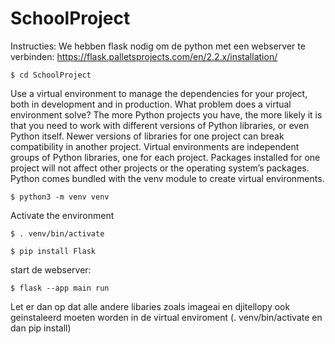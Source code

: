 # SchoolProject

Instructies:
We hebben flask nodig om de python met een webserver te verbinden:
https://flask.palletsprojects.com/en/2.2.x/installation/

```$ cd SchoolProject```

Use a virtual environment to manage the dependencies for your project, both in
development and in production.
What problem does a virtual environment solve? The more Python projects you
have, the more likely it is that you need to work with different versions of
Python libraries, or even Python itself. Newer versions of libraries for one
project can break compatibility in another project.
Virtual environments are independent groups of Python libraries, one for each
project. Packages installed for one project will not affect other projects or
the operating system’s packages.
Python comes bundled with the venv module to create virtual
environments.


```$ python3 -m venv venv```

Activate the environment

```$ . venv/bin/activate```

```$ pip install Flask```

start de webserver:

```$ flask --app main run```

Let er dan op dat alle andere libaries zoals imageai en djitellopy ook geinstaleerd moeten worden in de virtual enviroment (. venv/bin/activate en dan pip install)
